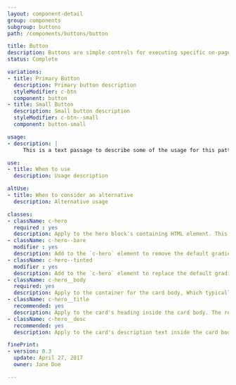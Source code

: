 ```yaml
---
layout: component-detail
group: components
subgroup: buttons
path: /components/buttons/button

title: Button
description: Buttons are simple controls for executing specific on-page actions and code. Buttons are most commonly used in forms, dialogs, and modals to facilitate required user actions.
status: Complete

variations:
- title: Primary Button
  description: Primary button description
  styleModifier: c-btn
  component: button
- title: Small Button
  description: Small button description
  styleModifier: c-btn--small
  component: button-small

usage:
- description: |
     This is a text passage to describe some of the usage for this pattern.

use:
- title: When to use
  description: Usage description

altUse:
- title: When to consider an alternative
  description: Alternative usage

classes:
- className: c-hero
  required : yes
  description: Apply to the hero block's containing HTML element. This class sets up the background-image handling and text color for the unit. The `c-hero` element should have just one immediate child, the `c-hero__body` element. Note, too, that the unit's hero image should be applied as a background image to this `c-hero` element.
- className: c-hero--bare
  modifier : yes
  description: Add to the `c-hero` element to remove the default gradient overlay from the hero image.
- className: c-hero--tinted
  modifier : yes
  description: Add to the `c-hero` element to replace the default gradient overlay with a solid, uniform tint.
- className: c-hero__body
  required: yes
  description: Apply to the container for the card body, Which typically includes a title and description (see below) but can include any arbitrary markup including buttons for a call to action. The class manages the card's background gradient.
- className: c-hero__title
  recommended: yes
  description: Apply to the card's heading inside the card body. The recommended element for this class is `<h1>`.
- className: c-hero__desc
  recommended: yes
  description: Apply to the card's description text inside the card body. The recommended element for this class is `<p>`.

finePrint:
- version: 0.3
  update: April 27, 2017
  owner: Jane Doe

---
```

